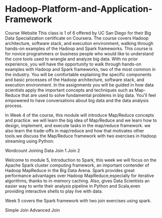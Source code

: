 # Hadoop-Platform-and-Application-Framework


Course Website
This class is 1 of 6 offered by UC San Diego for their Big Data Specialization certificate on Coursera. 
The course covers Hadoop architecture, software stack, and execution environment, walking through hands-on examples of the Hadoop and Spark frameworks.
This course is for novice programmers or business people who would like to understand the core tools used to wrangle and analyze big data. With no prior experience, you will have the opportunity to walk through hands-on examples with Hadoop and Spark frameworks, two of the most common in the industry. You will be comfortable explaining the specific components and basic processes of the Hadoop architecture, software stack, and execution environment.   In the assignments you will be guided in how data scientists apply the important concepts and techniques such as Map-Reduce that are used to solve fundamental problems in big data.  You'll feel empowered to have conversations about big data and the data analysis process.

In Week 4 of the course, this module will introduce Map/Reduce concepts and practice. we will learn the big idea of Map/Reduce and we learn how to design, implement, and execute tasks in the map/reduce framework. we also learn the trade-offs in map/reduce and how that motivates other tools.we discuss the Map/Reduce framework with two exercises in Hadoop streaming using Python:

Wordcount
Joining Data
Join 1
Join 2

Welcome to module 5, Introduction to Spark, this week we will focus on the Apache Spark cluster computing framework, an important contender of Hadoop MapReduce in the Big Data Arena. Spark provides great performance advantages over Hadoop MapReduce,especially for iterative algorithms, thanks to in-memory caching. Also, gives Data Scientists an easier way to write their analysis pipeline in Python and Scala,even providing interactive shells to play live with data.

Week 5 covers the Spark framework with two join exercises using spark.

Simple Join
Advanced Join
